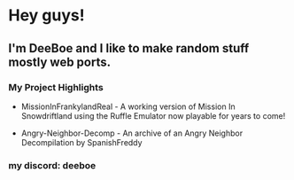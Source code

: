 # Hey guys! 
## I'm DeeBoe and I like to make random stuff mostly web ports.

### My Project Highlights

- MissionInFrankylandReal - A working version of Mission In Snowdriftland using the Ruffle Emulator now playable for years to come!

- Angry-Neighbor-Decomp - An archive of an Angry Neighbor Decompilation by SpanishFreddy

### my discord: deeboe
